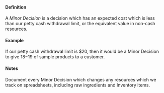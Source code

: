 #### Definition

A *Minor Decision* is a decision which has an expected cost which is less than our petty cash withdrawal limit, or the equivalent value in non-cash resources.

#### Example

If our petty cash withdrawal limit is $20, then it would be a Minor Decision to give $18-$19 of sample products to a customer.

#### Notes

Document every Minor Decision which changes any resources which we track on spreadsheets, including raw ingredients and Inventory items.
